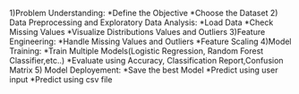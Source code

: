 1)Problem Understanding:
*Define the Objective
*Choose the Dataset
2) Data Preprocessing and Exploratory Data Analysis:
*Load Data
*Check Missing Values
*Visualize Distributions Values and Outliers
3)Feature Engineering:
*Handle Missing Values and Outliers
*Feature Scaling
4)Model Training:
*Train Multiple Models(Logistic Regression, Random Forest Classifier,etc..)
*Evaluate using Accuracy, Classification Report,Confusion Matrix
5) Model Deployement:
*Save the best Model
*Predict using user input
*Predict using csv file
   
